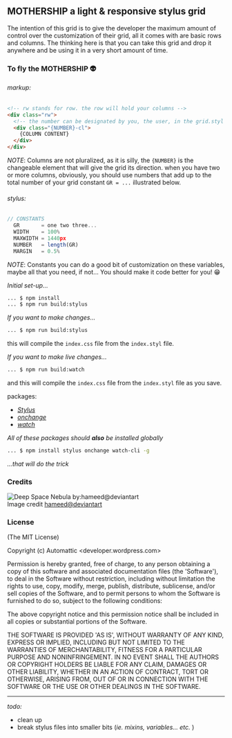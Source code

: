 ## MOTHERSHIP a light & responsive stylus grid  
The intention of this grid is to give the developer the maximum amount of control over the customization of their grid, all it comes with are basic rows and columns. The thinking here is that you can take this grid and drop it anywhere and be using it in a very short amount of time.
### To fly the MOTHERSHIP 👽
###### markup:
```html
<!-- rw stands for row. the row will hold your columns -->
<div class="rw">
  <!-- the number can be designated by you, the user, in the grid.styl file -->
  <div class="{NUMBER}-cl">
    {COLUMN CONTENT}
  </div>
</div>
```  

_NOTE_: Columns are not pluralized, as it is silly, the `{NUMBER}` is the changeable element that will give the grid its direction. when you have two or more columns, obviously, you should use numbers that add up to the total number of your grid constant `GR = ...` illustrated below.

###### stylus:  
```js  
// CONSTANTS
  GR       = one two three...  
  WIDTH    = 100%
  MAXWIDTH = 1440px
  NUMBER   = length(GR)
  MARGIN   = 0.5%
```

_NOTE_: Constants you can do a good bit of customization on these variables, maybe all that you need, if not... You should make it code better for you! 😁

_Initial set-up..._

```bash  
... $ npm install
... $ npm run build:stylus

```  

_If you want to make changes..._

```bash
... $ npm run build:stylus
```  

this will compile the `index.css` file from the `index.styl` file.  

_If you want to make live changes..._

```bash  
... $ npm run build:watch
```  
and this will compile the `index.css` file from the `index.styl` file as you save.  

packages:
* [_Stylus_](https://github.com/stylus/stylus)
* [_onchange_](https://github.com/Qard/onchange)
* [_watch_](https://github.com/mikeal/watch)

_All of these packages should **also** be installed globally_  

```bash
... $ npm install stylus onchange watch-cli -g
```
_...that will do the trick_  

### Credits
![Deep Space Nebula by:hameed@deviantart](http://pre09.deviantart.net/308d/th/pre/i/2010/032/9/b/deep_space_nebula_by_hameed.jpg)  
Image credit [hameed@deviantart](http://hameed.deviantart.com/)

### License
(The MIT License)

Copyright (c) Automattic <developer.wordpress.com>

Permission is hereby granted, free of charge, to any person obtaining a copy of this software and associated documentation files (the 'Software'), to deal in the Software without restriction, including without limitation the rights to use, copy, modify, merge, publish, distribute, sublicense, and/or sell copies of the Software, and to permit persons to whom the Software is furnished to do so, subject to the following conditions:

The above copyright notice and this permission notice shall be included in all copies or substantial portions of the Software.

THE SOFTWARE IS PROVIDED 'AS IS', WITHOUT WARRANTY OF ANY KIND, EXPRESS OR IMPLIED, INCLUDING BUT NOT LIMITED TO THE WARRANTIES OF MERCHANTABILITY, FITNESS FOR A PARTICULAR PURPOSE AND NONINFRINGEMENT. IN NO EVENT SHALL THE AUTHORS OR COPYRIGHT HOLDERS BE LIABLE FOR ANY CLAIM, DAMAGES OR OTHER LIABILITY, WHETHER IN AN ACTION OF CONTRACT, TORT OR OTHERWISE, ARISING FROM, OUT OF OR IN CONNECTION WITH THE SOFTWARE OR THE USE OR OTHER DEALINGS IN THE SOFTWARE.  


---  

_todo:_  
* clean up
* break stylus files into smaller bits (_ie. mixins, variables... etc._ )
